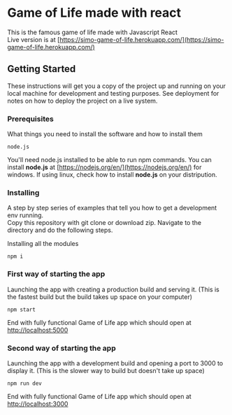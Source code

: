 # Game of Life made with react

This is the famous game of life made with Javascript React</br>
Live version is at [https://simo-game-of-life.herokuapp.com/](https://simo-game-of-life.herokuapp.com/)

## Getting Started

These instructions will get you a copy of the project up and running on your local machine for development and testing purposes. See deployment for notes on how to deploy the project on a live system.</br>

### Prerequisites

What things you need to install the software and how to install them

```
node.js
```
You'll need node.js installed to be able to run npm commands. You can install **node.js** at [https://nodejs.org/en/](https://nodejs.org/en/) for windows. If using linux, check how to install **node.js** on your distripution.

### Installing

A step by step series of examples that tell you how to get a development env running.</br>
Copy this repository with git clone or download zip. Navigate to the directory and do the following steps.</br>

Installing all the modules

```
npm i
```
### First way of starting the app

Launching the app with creating a production build and serving it. (This is the fastest build but the build takes up space on your computer)

```
npm start
```

End with fully functional Game of Life app which should open at [http://localhost:5000](http://localhost:5000)
</br>

### Second way of starting the app
Launching the app with a development build and opening a port to 3000 to display it. (This is the slower way to build but doesn't take up space)

```
npm run dev
```

End with fully functional Game of Life app which should open at [http://localhost:3000](http://localhost:3000)


